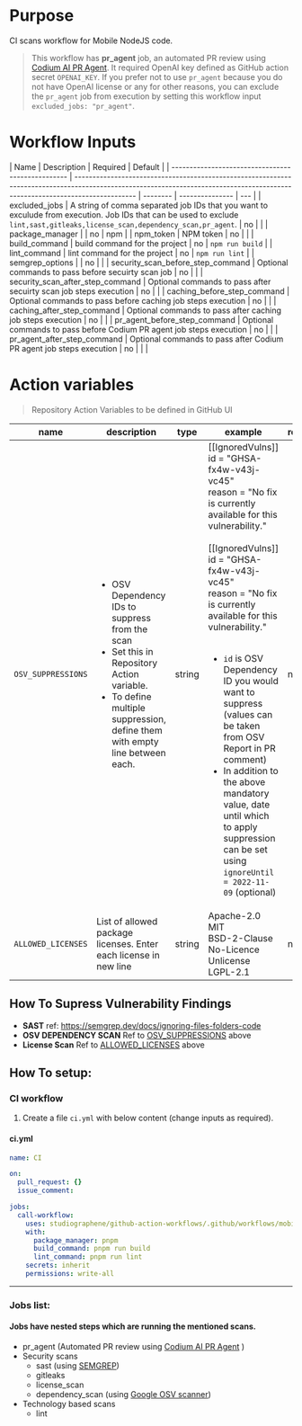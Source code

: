 # Purpose

CI scans workflow for Mobile NodeJS code.

> This workflow has **pr_agent** job, an automated PR review using [Codium AI PR Agent](https://www.codium.ai/products/git-plugin/). It required OpenAI key defined as GitHub action secret `OPENAI_KEY`. If you prefer not to use `pr_agent` because you do not have OpenAI license or any for other reasons, you can exclude the `pr_agent` job from execution by setting this workflow input `excluded_jobs: "pr_agent"`.

# Workflow Inputs

| Name                                              | Description                                                                                                                                                                   | Required | Default         |
| ------------------------------------------------- | ----------------------------------------------------------------------------------------------------------------------------------------------------------------------------- | -------- | --------------- | --- |
| excluded_jobs <a name="inputs_EXCLUDED_JOBS"></a> | A string of comma separated job IDs that you want to exculude from execution. Job IDs that can be used to exclude `lint,sast,gitleaks,license_scan,dependency_scan,pr_agent`. | no       |                 |
| package_manager                                   |                                                                                                                                                                               | no       | npm             |
| npm_token                                         | NPM token                                                                                                                                                                     | no       |                 |
| build_command                                     | build command for the project                                                                                                                                                 | no       | `npm run build` |
| lint_command                                      | lint command for the project                                                                                                                                                  | no       | `npm run lint`  |
| semgrep_options                                   |                                                                                                                                                                               | no       |                 |
| security_scan_before_step_command                 | Optional commands to pass before secuirty scan job                                                                                                                            | no       |                 |
| security_scan_after_step_command                  | Optional commands to pass after secuirty scan job steps execution                                                                                                             | no       |                 |
| caching_before_step_command                       | Optional commands to pass before caching job steps execution                                                                                                                  | no       |                 |
| caching_after_step_command                        | Optional commands to pass after caching job steps execution                                                                                                                   | no       |                 |
| pr_agent_before_step_command                      | Optional commands to pass before Codium PR agent job steps execution                                                                                                          | no       |                 |
| pr_agent_after_step_command                       | Optional commands to pass after Codium PR agent job steps execution                                                                                                           | no       |                 |     |

# Action variables

> Repository Action Variables to be defined in GitHub UI

| name                                                                | description                                                                                                                                                                                 | type   | example                                                                                                                                                                                                                                                                                                                                                                                                                                                                                                                       | required |
| ------------------------------------------------------------------- | ------------------------------------------------------------------------------------------------------------------------------------------------------------------------------------------- | ------ | ----------------------------------------------------------------------------------------------------------------------------------------------------------------------------------------------------------------------------------------------------------------------------------------------------------------------------------------------------------------------------------------------------------------------------------------------------------------------------------------------------------------------------- | -------- |
| `OSV_SUPPRESSIONS` <a name="action_variables_OSV_SUPPRESSIONS"></a> | <ul><li>OSV Dependency IDs to suppress from the scan</li><li>Set this in Repository Action variable.</li><li>To define multiple suppression, define them with empty line between each.</ul> | string | [[IgnoredVulns]]<br>id = "GHSA-fx4w-v43j-vc45"<br>reason = "No fix is currently available for this vulnerability."<br><br>[[IgnoredVulns]]<br>id = "GHSA-fx4w-v43j-vc45"<br>reason = "No fix is currently available for this vulnerability."<br><br><ul><li>`id` is OSV Dependency ID you would want to suppress (values can be taken from OSV Report in PR comment)</li><li>In addition to the above mandatory value, date until which to apply suppression can be set using `ignoreUntil = 2022-11-09` (optional)</li></ul> | no       |
| `ALLOWED_LICENSES` <a name="action_variables_ALLOWED_LICENSES"></a> | List of allowed package licenses. Enter each license in new line                                                                                                                            | string | Apache-2.0<br>MIT<br>BSD-2-Clause<br>No-Licence<br>Unlicense<br>LGPL-2.1                                                                                                                                                                                                                                                                                                                                                                                                                                                      | no       |

## How To Supress Vulnerability Findings

- **SAST**
  ref: https://semgrep.dev/docs/ignoring-files-folders-code
- **OSV DEPENDENCY SCAN**
  Ref to [OSV_SUPPRESSIONS](#action_variables_OSV_SUPPRESSIONS) above
- **License Scan**
  Ref to [ALLOWED_LICENSES](#action_variables_ALLOWED_LICENSES) above

## How To setup:

### CI workflow

1. Create a file `ci.yml` with below content (change inputs as required).

#### ci.yml

```yaml
name: CI

on:
  pull_request: {}
  issue_comment:

jobs:
  call-workflow:
    uses: studiographene/github-action-workflows/.github/workflows/mobile-nodejs-ci.yml@master # if you want alternatively pin to tag version version
    with:
      package_manager: pnpm
      build_command: pnpm run build
      lint_command: pnpm run lint
    secrets: inherit
    permissions: write-all
```

---

### Jobs list:

#### Jobs have nested steps which are running the mentioned scans.

- pr_agent (Automated PR review using [Codium AI PR Agent](https://www.codium.ai/products/git-plugin/) )
- Security scans
  - sast (using [SEMGREP](https://semgrep.dev/))
  - gitleaks
  - license_scan
  - dependency_scan (using [Google OSV scanner](https://github.com/google/osv-scanner))
- Technology based scans
  - lint
